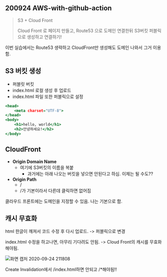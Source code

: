 ## 200924 AWS-with-github-action

> S3 + Cloud Front
>
> Cloud Front 로 페이지 만들고, Route53 으로 도메인 연결한뒤 S3버킷 퍼블릭으로 생성하고 연결하기!

이번 실습에서는 Route53 생략하고 CloudFront만 생성해도 도메인 나와서 그거 이용함.



## S3 버킷 생성

- 퍼블릿 버킷
- index.html 로컬 생성 후 업로드
- index.html 파일 또한 퍼블릭으로 설정

```index.html
<head>
    <meta charset="UTF-8">
</head>
<body>
	<h1>hello, world</h1>
	<h2>안녕하세요!</h2>
</body>
```



## CloudFront

- **Origin Domain Name** 
  - 여기에 S3버킷의 이름을 복붙
    - 과거에는 아래 나오는 버킷을 넣으면 안된다고 하심. 이제는 될 수도??
- **Origin Path**
  - /
  - /가 기본이라서 다른데 클릭하면 없어짐



클라우드 프론트에는 도메인을 지정할 수 있음. 나는 기본으로 함.



## 캐시 무효화

html 한글이 깨져서 코드 수정 후 다시 업로드. -> 퍼블릭으로 변경

index.html 수정을 하고나면, 아무리 기다려도 안됨. -> Cloud Front의 캐시를 무효화해야됨.

![화면 캡처 2020-09-24 211808](https://user-images.githubusercontent.com/44438366/94156721-5d8bbd80-febb-11ea-9fb6-fd23cb0f218d.png)

Create Invalidation에서  /index.html하면 안되고 /*해야됨!!

